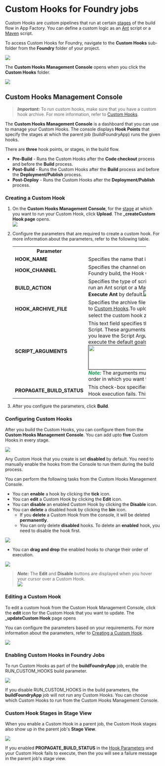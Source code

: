                            

Custom Hooks for Foundry jobs
============================

Custom Hooks are custom pipelines that run at certain [stages](#stages) of the build flow in App Factory. You can define a custom logic as an [Ant](https://ant.apache.org/) script or a [Maven](https://maven.apache.org/) script.

To access Custom Hooks for Foundry, navigate to the **Custom Hooks** sub-folder from the **Foundry** folder of your project.

[![](Resources/Images/CustomHooks_FoundryFolder_thumb_600_0.png)](Resources/Images/CustomHooks_FoundryFolder.png)

The **Custom Hooks Management Console** opens when you click the **Custom Hooks** folder.

[![](Resources/Images/CustomHooks_FoundryStages_thumb_600_0.png)](Resources/Images/CustomHooks_FoundryStages.png)

Custom Hooks Management Console
-------------------------------

> **_Important:_** To run custom hooks, make sure that you have a custom hook archive. For more information, refer to [Custom Hooks](CustomHooks.md).

The **Custom Hooks Management Console** is a dashboard that you can use to manage your Custom Hooks. The console displays **Hook Points** that specify the stages at which the parent job (buildFoundryApp) runs the given hooks.

There are **three** hook points, or stages, in the build flow.

*   **Pre-Build** - Runs the Custom Hooks after the **Code checkout** process and before the **Build** process.
*   **Post-Build** - Runs the Custom Hooks after the **Build** process and before the **Deployment/Publish** process.
*   **Post-Deploy** - Runs the Custom Hooks after the **Deployment/Publish** process.

### Creating a Custom Hook

1.  On the **Custom Hooks Management Console**, for the [stage](#stages) at which you want to run your Custom Hook, click **Upload**. The **\_createCustom Hook page** opens.  
    ![](Resources/Images/customhooks_create_643x373.png)
2.  Configure the parameters that are required to create a custom hook. For more information about the parameters, refer to the following table.  
    
    <table style="mc-table-style: url]('Resources/TableStyles/Basic.css');width: 90%;" class="TableStyle-Basic" cellspacing="0"><colgroup><col class="TableStyle-Basic-Column-Column1" style="width: 20%;"><col class="TableStyle-Basic-Column-Column1" style="width: 70%;"></colgroup><tbody><tr class="TableStyle-Basic-Body-Body1"><th class="TableStyle-Basic-BodyE-Column1-Body1">Parameter</th><th class="TableStyle-Basic-BodyD-Column1-Body1">Description</th></tr><tr class="TableStyle-Basic-Body-Body1"><td class="TableStyle-Basic-BodyE-Column1-Body1"><b>HOOK_NAME</b></td><td class="TableStyle-Basic-BodyD-Column1-Body1">Specifies the name that is displayed in the respective hook point.</td></tr><tr class="TableStyle-Basic-Body-Body1"><td class="TableStyle-Basic-BodyE-Column1-Body1"><a name="Hook_Channel"></a><b>HOOK_CHANNEL</b></td><td class="TableStyle-Basic-BodyD-Column1-Body1">Specifies the channel on which you want to run your Custom Hook. For the Foundry build, the Hook Channel parameter can only be set to <b>ALL</b>.</td></tr><tr class="TableStyle-Basic-Body-Body1"><td class="TableStyle-Basic-BodyE-Column1-Body1"><a name="action"></a><b>BUILD_ACTION</b></td><td class="TableStyle-Basic-BodyD-Column1-Body1">Specifies the type of script you want to run for the Custom Hook.You can run an Ant&nbsp;script or a Maven script. The Build Action parameter is set to <b>Execute Ant</b> by default.<img src="Resources/Images/customhooks_action.png" style="border-left-style: solid;border-left-width: 1px;border-right-style: solid;border-right-width: 1px;border-top-style: solid;border-top-width: 1px;border-bottom-style: solid;border-bottom-width: 1px;"></td></tr><tr class="TableStyle-Basic-Body-Body1"><td class="TableStyle-Basic-BodyE-Column1-Body1"><a name="archive"></a><b>HOOK_ARCHIVE_FILE</b></td><td class="TableStyle-Basic-BodyD-Column1-Body1">Specifies the archive file for the Custom Hook. For more information, refer to <a href="CustomHooks.md">Custom Hooks</a>.To upload an archive file, click <b>Choose File</b>, and then select the custom hook zip file from the file explorer.<img src="Resources/Images/customhooks_archive.PNG" style="border-left-style: solid;border-left-width: 1px;border-left-color: ;border-right-style: solid;border-right-width: 1px;border-right-color: ;border-top-style: solid;border-top-width: 1px;border-top-color: ;border-bottom-style: solid;border-bottom-width: 1px;border-bottom-color: ;"></td></tr><tr class="TableStyle-Basic-Body-Body1"><td class="TableStyle-Basic-BodyE-Column1-Body1"><a name="script"></a><b>SCRIPT_ARGUMENTS</b></td><td class="TableStyle-Basic-BodyD-Column1-Body1">This text field specifies the arguments you want to pass to the Custom Hook Script. These arguments are specific the <b>targets</b> or <b>goals</b> for the script. If you leave the Script Arguments empty, the Custom Hook script will only execute the default goals.<img src="Resources/Images/customhooks_args1_572x78.png" style="border-left-style: solid;border-left-width: 1px;border-left-color: ;border-right-style: solid;border-right-width: 1px;border-right-color: ;border-top-style: solid;border-top-width: 1px;border-top-color: ;border-bottom-style: solid;border-bottom-width: 1px;border-bottom-color: ;width: 572;height: 78;"><span class="autonumber"><span><b><i><span style="color: #0a9c4a;" class="mcFormatColor">Note: </span></i></b></span></span>The arguments must be separated by using <b>space</b>, and must be in the order in which you want to execute them.</td></tr><tr class="TableStyle-Basic-Body-Body1"><td class="TableStyle-Basic-BodyB-Column1-Body1"><a name="propagate"></a><b>PROPAGATE_BUILD_STATUS</b></td><td class="TableStyle-Basic-BodyA-Column1-Body1">This check-box specifies whether the <b>parent job</b> should <b>fail</b> if the Custom Hook execution fails. This check-box is <b>enabled</b> by default.<img src="Resources/Images/customhooks_propagate.PNG" style="border-left-style: solid;border-left-width: 1px;border-left-color: ;border-right-style: solid;border-right-width: 1px;border-right-color: ;border-top-style: solid;border-top-width: 1px;border-top-color: ;border-bottom-style: solid;border-bottom-width: 1px;border-bottom-color: ;"></td></tr></tbody></table>
    
3.  After you configure the parameters, click **Build**.

### Configuring Custom Hooks

After you build the Custom Hooks, you can configure them from the **Custom Hooks Management Console**. You can add upto **five** Custom Hooks in every stage.

![](Resources/Images/customhooks_config1_foundry_568x360.png)

Any Custom Hook that you create is set **disabled** by default. You need to manually enable the hooks from the Console to run them during the build process.

You can perform the following tasks from the Custom Hooks Management Console.

*   You can **enable** a hook by clicking the **tick** icon.
*   You can **edit** a Custom Hook by clicking the **Edit** icon.
*   You can **disable** an enabled Custom Hook by clicking the **Disable** icon.
*   You can **delete** a disabled hook by clicking the **bin** icon.  
    *   If you **delete** a Custom Hook from the console, it will be deleted **permanently**.
    *   You can only delete **disabled** hooks. To delete an **enabled** hook, you need to disable the hook first.

![](Resources/Images/customhooks_config2.PNG)

*   You can **drag and drop** the enabled hooks to change their order of execution.
    

![](Resources/Images/customhooks_drag_foundry_239x322.png)

> **_Note:_** The **Edit** and **Disable** buttons are displayed when you hover your cursor over a Custom Hook.  
![](Resources/Images/customhooks_config_enabled_foundry_234x302.png)

### Editing a Custom Hook

To edit a custom hook from the Custom Hook Management Console, click the **edit** icon for the Custom Hook that you want to update. The **\_updateCustom Hook** page opens

You can configure the parameters based on your requirements. For more information about the parameters, refer to [Creating a Custom Hook](#creating-a-custom-hook).

![](Resources/Images/customhooks_update_674x391.png)

### Enabling Custom Hooks in Foundry Jobs

To run Custom Hooks as part of the **buildFoundryApp** job, enable the RUN\_CUSTOM\_HOOKS build parameter.

![](Resources/Images/customhooks_irisbuild_673x140.png)

If you disable RUN\_CUSTOM\_HOOKS in the build parameters, the **buildFoundryApp** job will not run any Custom Hooks. You can choose which Custom Hooks to run from the Custom Hooks Management Console.

### Custom Hook Stages in Stage View

When you enable a Custom Hook in a parent job, the Custom Hook stages also show up in the parent job's **Stage View**.

![](Resources/Images/customhooks_buildstages_680x123.png)

If you enabled **PROPAGATE\_BUILD\_STATUS** in the [Hook Parameters](#Creating) and your Custom Hook fails to execute, then the you will see a failure message in the parent job's stage view.
